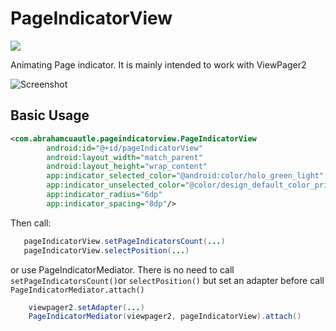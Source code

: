 
# PageIndicatorView

<img src="https://img.shields.io/badge/status-development-brightgreen"/>
<p>
    Animating Page indicator. It is mainly intended to work with ViewPager2
</p>

![Screenshot](https://github.com/AbrahamCuautle/PageIndicatorView/blob/main/images/demo.gif)

## Basic Usage

```xml
<com.abrahamcuautle.pageindicatorview.PageIndicatorView
        android:id="@+id/pageIndicatorView"
        android:layout_width="match_parent"
        android:layout_height="wrap_content"
        app:indicator_selected_color="@android:color/holo_green_light"
        app:indicator_unselected_color="@color/design_default_color_primary"
        app:indicator_radius="6dp"
        app:indicator_spacing="8dp"/>
```
Then call:

```java
   pageIndicatorView.setPageIndicatorsCount(...)
   pageIndicatorView.selectPosition(...)
```
or use PageIndicatorMediator. There is no need to call ```setPageIndicatorsCount()```or ```selectPosition()``` but set an adapter before call ```PageIndicatorMediator.attach()```

```java
    viewpager2.setAdapter(...)
    PageIndicatorMediator(viewpager2, pageIndicatorView).attach()
```
